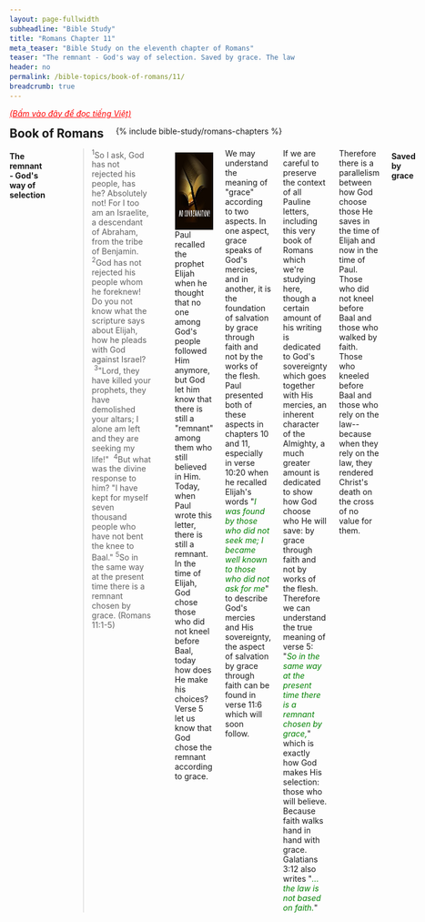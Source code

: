 ```yaml
---
layout: page-fullwidth
subheadline: "Bible Study"
title: "Romans Chapter 11"
meta_teaser: "Bible Study on the eleventh chapter of Romans"
teaser: "The remnant - God's way of selection. Saved by grace. The law ensnares those who rely on it."
header: no
permalink: /bible-topics/book-of-romans/11/
breadcrumb: true
---
```

<!--more-->
<p style="font-style: italic;"><a style="color: #ff0000;" href="{{ site.projectname }}/hoc-kinh-thanh/sach-ro-ma/11/">(Bấm vào đây để đọc tiếng Việt)</a></p>
<div class="row">
<div class="bible-index medium-4 medium-push-8 columns">
<h2 style="margin: 0px">Book of Romans</h2>
        {% include bible-study/romans-chapters %}
</div><!-- /.medium-4.columns -->
<div class="medium-8 medium-pull-4 columns">

<!-- MAIN TEXT -->
<h4 abp="1953">
<strong>The remnant - God's way of selection</strong></h4>
<p style="text-align: left;" abp="1960"><strong></strong><blockquote><sup>1</sup>So I ask, God has not rejected his people, has he? Absolutely not! For I too am an Israelite, a descendant of Abraham, from the tribe of Benjamin. <sup>2</sup>God has not rejected his people whom he foreknew! Do you not know what the scripture says about Elijah, how he pleads with God against Israel? &nbsp;<sup>3</sup>"Lord, they have killed your prophets, they have demolished your altars; I alone am left and they are seeking my life!" &nbsp;<sup>4</sup>But what was the divine response to him? "I have kept for myself seven thousand people who have not bent the knee to Baal." <sup>5</sup>So in the same way at the present time there is a remnant chosen by grace.&nbsp;(Romans 11:1-5) </blockquote></p>
<div>
<p>
<img alt src="/images/no-condemnation.jpg" style="border: 0px none; margin: 7px 15px 0px 0px; max-width: 100%; height: 136px; padding: 0px; float: left;">
<p style="text-align: left;" abp="1968">Paul recalled the prophet Elijah when he thought that no one among God's people followed Him anymore, but God let him know that there is still a "remnant" among them who still believed in Him. Today, when Paul wrote this letter, there is still a remnant. In the time of Elijah, God chose those who did not kneel before Baal, today how does He make his choices? Verse 5 let us know that God chose the remnant according to grace.</p>
</p>
</div>
<p style="text-align: left;" abp="1968">We may understand the meaning of "grace" according to two aspects. In one aspect, grace speaks of God's mercies, and in another, it is the foundation of salvation by grace through faith and not by the works of the flesh. Paul presented both of these aspects in chapters 10 and 11, especially in verse 10:20 when he recalled Elijah's words "<span style="color: #008000;"><em>I was found by those who did not seek me; I became well known to those who did not ask for me</em></span>" to describe God's mercies and His sovereignty, the aspect of salvation by grace through faith can be found in verse 11:6 which will soon follow.&nbsp;</p>
<p style="text-align: left;" abp="1968">If we are careful to preserve the context of all Pauline letters, including this very book of Romans which we're studying here, though a certain amount of his writing is dedicated to God's sovereignty which goes together with His mercies, an inherent character of the Almighty, a much greater amount is dedicated to show how God choose who He will save: by grace through faith and not by works of the flesh. Therefore we can understand the true meaning of verse 5: "<span style="color: #008000;"><em>So in the same way at the present time there is a remnant chosen by grace,</em></span>" which is exactly how God makes His selection: those who will believe. Because faith walks hand in hand with grace. Galatians 3:12 also writes "<span style="color: #008000;"><em>... the law is not based on faith.</em></span>"</p>
<p style="text-align: left;" abp="1968">Therefore there is a parallelism between how God choose those He saves in the time of Elijah and now in the time of Paul. Those who did not kneel before Baal and those who walked by faith. Those who kneeled before Baal and those who rely on the law--because when they rely on the law, they rendered Christ's death on the cross of no value for them.<br /><br /></p>
<h4 style="text-align: left;" abp="1968"><strong>Saved by grace</strong></h4>
<p style="text-align: left;" abp="1968"><blockquote><sup>6</sup>And if it is by grace, it is no longer by works, otherwise grace would no longer be grace. (Romans 11:6)</blockquote></p>
<p style="text-align: left;" abp="1968">Paul further clarified the meaning of verse 5 above that grace is the foundation of salvation. He showed the enmity between grace and works, like light and darkness. If we rely on the law then we consider ourselves not in need of God's grace. Moreover, if we cannot rely on good works to be saved, then neither can we rely on them to serve and live a life that is pleasing to God.<br /><br /></p>
<h4 abp="1968" style="text-align: left;"><strong>The law ensnares those who rely on it</strong></h4>
<p abp="1968" style="text-align: left;"><blockquote><sup>7</sup>What then? Israel failed to obtain what it was diligently seeking, but the elect obtained it. The rest were hardened, &nbsp;<sup>8</sup>as it is written,&nbsp;"God gave them a spirit of stupor,&nbsp;eyes that would not see and ears that would not hear,&nbsp;to this very day."&nbsp;&nbsp;<sup>9</sup>And David says,&nbsp;"Let their table become a snare and trap,&nbsp;a stumbling block and a retribution for them;&nbsp;<sup>10</sup>let their eyes be darkened so that they may not see,&nbsp;and make their backs bend continually." (Romans 11:7-10)</blockquote></p>
<p abp="1968" style="text-align: left;">What Isarael has been looking for is the righteousness of God, but they cannot find it because according to Romans 9:31: "<span style="color: #008000;"><em>but Israel even though pursuing a law of righteousness did not attain it.</em></span>" They could not find it because "F<em><span style="color: #008000;">or no one is declared righteous before him by the works of the law</span></em>" (Romans 3:20). And the remnant were saved according to verse 5: "<em><span style="color: #008000;">chosen by grace.</span></em>" This is the reality of what Jesus said in the parables of the king's banquet in Matthew 22:14: "<em><span style="color: #008000;">For many are called, but few are chosen.</span></em>" Israel was called to be God's people but only a small minority was chosen, those are the people who placed their trust on Christ.</p>
<p abp="1968" style="text-align: left;">Paul recalled the words of King David in Psalms 69:22-23 which foretold the people's rejection of Christ: "<em><span style="color: #008000;"><sup>22</sup>May their dining table become a trap before them!&nbsp;May it be a snare for that group of friends!&nbsp;<sup>23</sup>May their eyes be blinded!&nbsp;Make them shake violently!</span></em>" Their table must have been where they placed their offerings, the meats and drinks, where they thought their offerings will bring them righteousness. Little did they realize the law and statutes that they rely on became their judgement, which nullified the effect of Christ's death which was the only means to salvation. They became blind because though they heard the proclamations of the prophets concerning Christ, they did not believe. And their backs bent backward because of the increasing burden of precepts upon precepts, rules upon rules.</p>
<p abp="1968" style="text-align: left;">Isaiah 28:9-13 wrote: "<span style="color: #008000;"><em><sup>9</sup>Whom shall he teach knowledge? and whom shall he make to understand doctrine? them that are weaned from the milk, and drawn from the breasts.&nbsp;<sup>10</sup>For precept must be upon precept, precept upon precept; line upon line, line upon line; here a little, and there a little ...&nbsp;that they might go, and fall backward, and be broken, and snared, and taken.</em></span>"</p>
<p abp="1968" style="text-align: left;">Hopefully the reader can spot the parallelism between the writings of Isaiah, King David, and the apostle Paul: Israel relied on the law to achieve the righteousness of God but couldn't find it, except for a small remnant who relied on God's grace and were saved. The prophet Isaiah spoke these words mockingly that you who rely on the law, who can you teach? And who teaches you? To the little babies?--because only babies need the law, while the grown up can rely on faith. And this is the tendency of the law: line upon line, precept upon precept, ensnaring those who rely on it.</p>
<h4 style="text-align: left;"><br />
<strong>Conclusion</strong></h4>
<p style="text-align: left;">For the remainder of chapter 11, Paul presented God's salvation plan to Israel, and reminded the Gentile Christians that it was God's grace and through their faith that they were saved, therefore they should not boast.</p>
<p style="text-align: left;">Chapters 12 through 16 contain teachings on Christian living that I feel it unnecessary to play the role of a teacher to teach you any more than what is already written in the Scriptures that you can learn it yourselves under direct guidance of the Holy Spirit.<br /><br /></p>
<p abp="1999" style="text-align: left;"><em abp="2000" style="color: #999999;"><span abp="2001" style="font-size: 10pt; line-height: 1.2em;">Scripture quoted by permission. All scripture quotations, unless otherwise indicated, are taken from the NET Bible® copyright ©1996-2006 by Biblical Studies Press, L.L.C. All rights reserved.</span></em></p>
<p style="text-align: left;" abp="2002"><span style="color: #999999;" abp="2003"><em abp="2004"><span style="font-size: 10pt;" abp="2005">Nghi Nguyen</span></em></span></p>

<div class="alert-box text radius "><p><em abp="2000" style="color: #999999;">Disclaimer: This is my own opinion on the topic, which does not necessarily reflect the church's theology, or beliefs of the individuals in it — Nghi Nguyen</em></p></div>
<font face="Alice_5">rk]tdy90v’</font>
</div><!-- /.medium-8.columns -->
</div><!-- /.row -->
